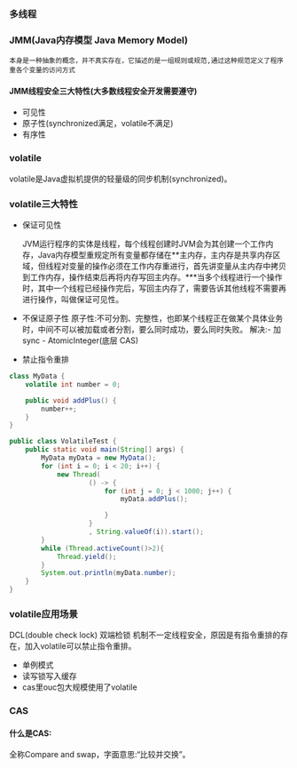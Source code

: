 ### 多线程 
### JMM(Java内存模型 Java Memory Model)

    本身是一种抽象的概念，并不真实存在，它描述的是一组规则或规范,通过这种规范定义了程序重各个变量的访问方式 
#### JMM线程安全三大特性(大多数线程安全开发需要遵守)

- 可见性
- 原子性(synchronized满足，volatile不满足)
- 有序性

### volatile

volatile是Java虚拟机提供的轻量级的同步机制(synchronized)。

### volatile三大特性
- 保证可见性

    JVM运行程序的实体是线程，每个线程创建时JVM会为其创建一个工作内存，Java内存模型重规定所有变量都存储在**主内存，主内存是共享内存区域，但线程对变量的操作必须在工作内存重进行，首先讲变量从主内存中拷贝到工作内存，操作结束后再将内存写回主内存。***当多个线程进行一个操作时，其中一个线程已经操作完后，写回主内存了，需要告诉其他线程不需要再进行操作，叫做保证可见性。
- 不保证原子性
    原子性:不可分割、完整性，也即某个线程正在做某个具体业务时，中间不可以被加载或者分割，要么同时成功，要么同时失败。
    解决:- 加sync
        - AtomicInteger(底层 CAS)
- 禁止指令重排
```java
class MyData {
    volatile int number = 0;

    public void addPlus() {
        number++;
    }
}

public class VolatileTest {
    public static void main(String[] args) {
        MyData myData = new MyData();
        for (int i = 0; i < 20; i++) {
            new Thread(
                    () -> {
                        for (int j = 0; j < 1000; j++) {
                            myData.addPlus();

                        }
                    }
                    , String.valueOf(i)).start();
        }
        while (Thread.activeCount()>2){
            Thread.yield();
        }
        System.out.println(myData.number);
    }
}
```

### volatile应用场景

DCL(double check lock) 双端检锁 机制不一定线程安全，原因是有指令重排的存在，加入volatile可以禁止指令重排。

- 单例模式
- 读写锁写入缓存
- cas里ouc包大规模使用了volatile



### CAS

#### 什么是CAS:

全称Compare and swap，字面意思:“比较并交换”。

